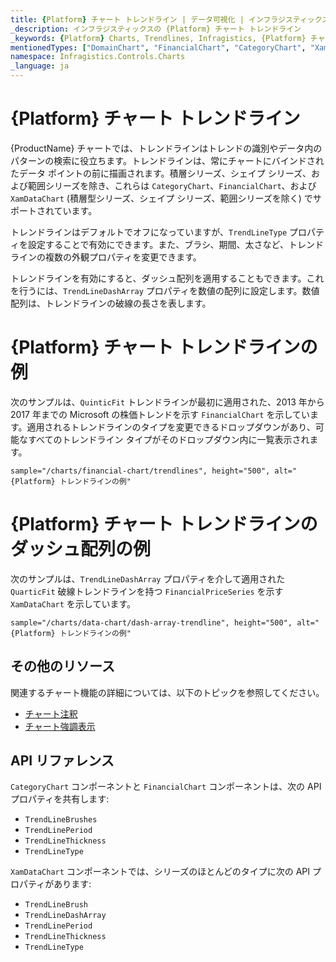 ```yaml
---
title: {Platform} チャート トレンドライン | データ可視化 | インフラジスティックス
_description: インフラジスティックスの {Platform} チャート トレンドライン
_keywords: {Platform} Charts, Trendlines, Infragistics, {Platform} チャート, トレンドライン, インフラジスティックス
mentionedTypes: ["DomainChart", "FinancialChart", "CategoryChart", "XamDataChart", "TrendLineType"]
namespace: Infragistics.Controls.Charts
_language: ja
---
```


# {Platform} チャート トレンドライン

{ProductName} チャートでは、トレンドラインはトレンドの識別やデータ内のパターンの検索に役立ちます。トレンドラインは、常にチャートにバインドされたデータ ポイントの前に描画されます。積層シリーズ、シェイプ シリーズ、および範囲シリーズを除き、これらは `CategoryChart`、`FinancialChart`、および `XamDataChart` (積層型シリーズ、シェイプ シリーズ、範囲シリーズを除く) でサポートされています。

トレンドラインはデフォルトでオフになっていますが、`TrendLineType` プロパティを設定することで有効にできます。また、ブラシ、期間、太さなど、トレンドラインの複数の外観プロパティを変更できます。

トレンドラインを有効にすると、ダッシュ配列を適用することもできます。これを行うには、`TrendLineDashArray` プロパティを数値の配列に設定します。数値配列は、トレンドラインの破線の長さを表します。

# {Platform} チャート トレンドラインの例

次のサンプルは、`QuinticFit` トレンドラインが最初に適用された、2013 年から 2017 年までの Microsoft の株価トレンドを示す `FinancialChart` を示しています。適用されるトレンドラインのタイプを変更できるドロップダウンがあり、可能なすべてのトレンドライン タイプがそのドロップダウン内に一覧表示されます。

`sample="/charts/financial-chart/trendlines", height="500", alt="{Platform} トレンドラインの例"`


<div class="divider--half"></div>

# {Platform} チャート トレンドラインのダッシュ配列の例

次のサンプルは、`TrendLineDashArray` プロパティを介して適用された `QuarticFit` 破線トレンドラインを持つ `FinancialPriceSeries` を示す `XamDataChart` を示しています。

`sample="/charts/data-chart/dash-array-trendline", height="500", alt="{Platform} トレンドラインの例"`


<div class="divider--half"></div>

## その他のリソース

関連するチャート機能の詳細については、以下のトピックを参照してください。

- [チャート注釈](chart-annotations.md)
- [チャート強調表示](chart-highlighting.md)

## API リファレンス

`CategoryChart` コンポーネントと `FinancialChart` コンポーネントは、次の API プロパティを共有します:

- `TrendLineBrushes`
- `TrendLinePeriod`
- `TrendLineThickness`
- `TrendLineType`

`XamDataChart` コンポーネントでは、シリーズのほとんどのタイプに次の API プロパティがあります:

- `TrendLineBrush`
- `TrendLineDashArray`
- `TrendLinePeriod`
- `TrendLineThickness`
- `TrendLineType`
